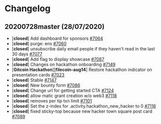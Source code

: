 # Changelog

## 20200728master (28/07/2020)
- [**closed**] Add dashboard for sponsors [#7064](https://github.com/gitcoinco/web/pull/7064)
- [**closed**] purge: ens  [#7060](https://github.com/gitcoinco/web/pull/7060)
- [**closed**] unsubscribe daily email people if they haven't read in the last 30 days [#7077](https://github.com/gitcoinco/web/pull/7077)
- [**closed**] Add flag to display showcase [#7087](https://github.com/gitcoinco/web/pull/7087)
- [**closed**] Changes on hackathon onboarding [#7149](https://github.com/gitcoinco/web/pull/7149)
- [**Gitcoin Hackathon**][**filecoin-aug14**] Restore hackathon indicator on presentation cards [#7023](https://github.com/gitcoinco/web/pull/7023)
- [**closed**] Stable [#7147](https://github.com/gitcoinco/web/pull/7147)
- [**closed**] New bounty form [#7086](https://github.com/gitcoinco/web/pull/7086)
- [**closed**] Change url for getting started CTA [#7124](https://github.com/gitcoinco/web/pull/7124)
- [**closed**] allow matic grant creation w/o web3 [#7118](https://github.com/gitcoinco/web/pull/7118)
- [**closed**] removes per tip txn limit [#7101](https://github.com/gitcoinco/web/pull/7101)
- [**closed**] Set the z-index for .activity.hackathon_new_hacker to 0 [#7116](https://github.com/gitcoinco/web/pull/7116)
- [**closed**] fixed sticky-top because new hacker town square post card [#7089](https://github.com/gitcoinco/web/pull/7089)